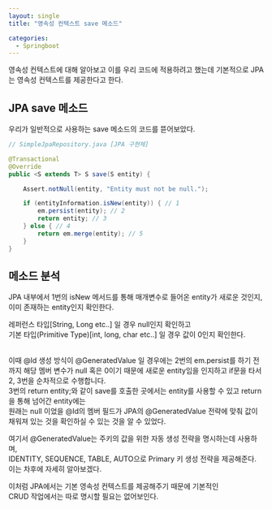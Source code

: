 ```yaml
---
layout: single
title: "영속성 컨텍스트 save 메소드"

categories:
  - Springboot
---
```


영속성 컨텍스트에 대해 알아보고 이를 우리 코드에 적용하려고 했는데 기본적으로 JPA는 영속성 컨텍스트를 제공한다고 한다.

## JPA save 메소드
우리가 일반적으로 사용하는 save 메소드의 코드를 뜯어보았다.

```java
// SimpleJpaRepository.java [JPA 구현체]

@Transactional
@Override
public <S extends T> S save(S entity) {

	Assert.notNull(entity, "Entity must not be null.");

	if (entityInformation.isNew(entity)) { // 1
		em.persist(entity); // 2
		return entity; // 3
	} else { // 4
		return em.merge(entity); // 5
	}
}
```

## 메소드 분석
JPA 내부에서 1번의 isNew 메서드를 통해 매개변수로 들어온 entity가 새로운 것인지, 이미 존재하는 entity인지 확인한다. <br>

레퍼런스 타입[String, Long etc..] 일 경우 null인지 확인하고 <br>
기본 타입(Primitive Type)[int, long, char etc..] 일 경우 값이 0인지 확인한다. <br> <br>
 

이때 @Id 생성 방식이 @GeneratedValue 일 경우에는 2번의 em.persist를 하기 전까지 
해당 멤버 변수가 null 혹은 0이기 때문에 새로운 entity임을 인지하고 if문을 타서 2, 3번을 순차적으로 수행합니다. <br>
3번의 return entity;와 같이 save를 호출한 곳에서는 entity를 사용할 수 있고 return을 통해 넘어간 entity에는 <br>
원래는 null 이었을 @Id의 멤버 필드가 JPA의 @GeneratedValue 전략에 맞춰 값이 채워져 있는 것을 확인하실 수 있는 것을 알 수 있었다. <br>

여기서 @GeneratedValue는 주키의 값을 위한 자동 생성 전략을 명시하는데 사용하며, <br>
IDENTITY, SEQUENCE, TABLE, AUTO으로 Primary 키 생성 전략을 제공해준다. 이는 차후에 자세히 알아보겠다. <br>

이처럼 JPA에서는 기본 영속성 컨텍스트를 제공해주기 때문에 기본적인 <br>
CRUD 작업에서는 따로 명시할 필요는 없어보인다. <br>

